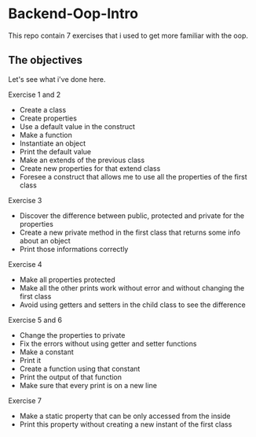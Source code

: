 # Backend-Oop-Intro

This repo contain 7 exercises that i used to get more familiar with the oop.

## The objectives

Let's see what i've done here.

Exercise 1 and 2

- Create a class
- Create properties
- Use a default value in the construct
- Make a function
- Instantiate an object
- Print the default value
- Make an extends of the previous class
- Create new properties for that extend class
- Foresee a construct that allows me to use all the properties of the first class

Exercise 3

- Discover the difference between public, protected and private for the properties
- Create a new private method in the first class that returns some info about an object
- Print those informations correctly

Exercise 4

- Make all properties protected
- Make all the other prints work without error and without changing the first class
- Avoid using getters and setters in the child class to see the difference

Exercise 5 and 6

- Change the properties to private
- Fix the errors without using getter and setter functions
- Make a constant
- Print it
- Create a function using that constant
- Print the output of that function
- Make sure that every print is on a new line

Exercise 7

- Make a static property that can be only accessed from the inside
- Print this property without creating a new instant of the first class

